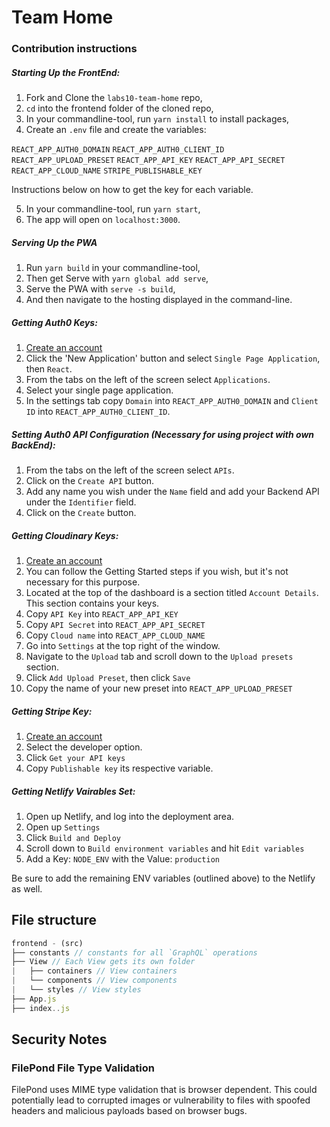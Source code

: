 # Team Home

### Contribution instructions

##### Starting Up the FrontEnd:

1. Fork and Clone the `labs10-team-home` repo,
2. `cd` into the frontend folder of the cloned repo,
3. In your commandline-tool, run `yarn install` to install packages,
4. Create an `.env` file and create the variables:

`REACT_APP_AUTH0_DOMAIN`
`REACT_APP_AUTH0_CLIENT_ID`
`REACT_APP_UPLOAD_PRESET`
`REACT_APP_API_KEY`
`REACT_APP_API_SECRET`
`REACT_APP_CLOUD_NAME`
`STRIPE_PUBLISHABLE_KEY`

Instructions below on how to get the key for each variable.

5. In your commandline-tool, run `yarn start`,
6. The app will open on `localhost:3000`.

##### Serving Up the PWA

1. Run `yarn build` in your commandline-tool,
2. Then get Serve with `yarn global add serve`,
3. Serve the PWA with `serve -s build`,
4. And then navigate to the hosting displayed in the command-line.

##### Getting Auth0 Keys:

1. [Create an account](https://auth0.com/)
2. Click the 'New Application' button and select `Single Page Application`, then `React`.
3. From the tabs on the left of the screen select `Applications`.
4. Select your single page application.
5. In the settings tab copy `Domain` into `REACT_APP_AUTH0_DOMAIN` and `Client ID` into `REACT_APP_AUTH0_CLIENT_ID`.

##### Setting Auth0 API Configuration (Necessary for using project with own BackEnd):

1. From the tabs on the left of the screen select `APIs`.
2. Click on the `Create API` button.
3. Add any name you wish under the `Name` field and add your Backend API under the `Identifier` field.
4. Click on the `Create` button.

##### Getting Cloudinary Keys:

1. [Create an account](https://cloudinary.com/)
2. You can follow the Getting Started steps if you wish, but it's not necessary for this purpose.
3. Located at the top of the dashboard is a section titled `Account Details`. This section contains your keys.
4. Copy `API Key` into `REACT_APP_API_KEY`
5. Copy `API Secret` into `REACT_APP_API_SECRET`
6. Copy `Cloud name` into `REACT_APP_CLOUD_NAME`
7. Go into `Settings` at the top right of the window.
8. Navigate to the `Upload` tab and scroll down to the `Upload presets` section.
9. Click `Add Upload Preset`, then click `Save`
10. Copy the name of your new preset into `REACT_APP_UPLOAD_PRESET`

##### Getting Stripe Key:

1. [Create an account](https://stripe.com/)
2. Select the developer option.
3. Click `Get your API keys`
4. Copy `Publishable key` its respective variable.

##### Getting Netlify Vairables Set:

1. Open up Netlify, and log into the deployment area.
2. Open up `Settings`
3. Click `Build and Deploy`
4. Scroll down to `Build environment variables` and hit `Edit variables`
5. Add a Key: `NODE_ENV` with the Value: `production`

Be sure to add the remaining ENV variables (outlined above) to the Netlify as well.

## File structure

```javascript
frontend - (src)
├── constants // constants for all `GraphQL` operations
├── View // Each View gets its own folder
|   ├── containers // View containers
|   └── components // View components
|   └── styles // View styles
├── App.js
├── index..js
```

## Security Notes

### FilePond File Type Validation

FilePond uses MIME type validation that is browser dependent. This could potentially lead to corrupted images or vulnerability to files with spoofed headers and malicious payloads based on browser bugs.

